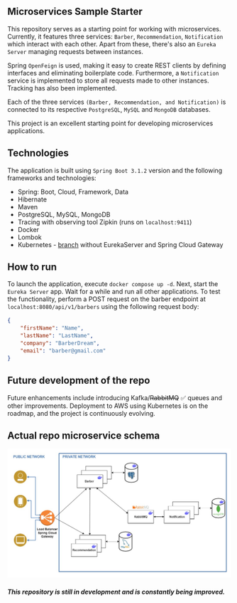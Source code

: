 ## Microservices Sample Starter 

This repository serves as a starting point for working with microservices. Currently, it features three services: `Barber`, `Recommendation`, `Notification` which interact with each other. 
Apart from these, there's also an `Eureka Server` managing requests between instances. 

Spring `OpenFeign` is used, making it easy to create REST clients by defining interfaces and eliminating boilerplate code.
Furthermore, a `Notification` service is implemented to store all requests made to other instances. Tracking has also been implemented. 

Each of the three services `(Barber, Recommendation, and Notification)` is connected to its respective `PostgreSQL`, `MySQL`  and `MongoDB` databases.

This project is an excellent starting point for developing microservices applications. 


## Technologies

The application is built using `Spring Boot 3.1.2` version and the following frameworks and technologies:

- Spring: Boot, Cloud, Framework, Data
- Hibernate
- Maven
- PostgreSQL, MySQL, MongoDB
- Tracing with observing tool Zipkin (runs on `localhost:9411`)
- Docker
- Lombok
- Kubernetes - [branch](https://github.com/viepovsky/microservices-app/tree/local_kubernetes) without EurekaServer and Spring Cloud Gateway

## How to run

To launch the application, execute `docker compose up -d`. Next, start the `Eureka Server` app. Wait for a while and run all other applications.
To test the functionality, perform a POST request on the barber endpoint at `localhost:8080/api/v1/barbers` using the following request body:
```json
{
    "firstName": "Name",
    "lastName": "LastName",
    "company": "BarberDream",
    "email": "barber@gmail.com"
}
```

## Future development of the repo

Future enhancements include introducing Kafka/~~RabbitMQ~~ :white_check_mark: queues and other improvements.
Deployment to AWS using Kubernetes is on the roadmap, and the project is continuously evolving.

## Actual repo microservice schema 

![microservice.jpg](microservice.jpg)

##### This repository is still in development and is constantly being improved.
